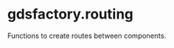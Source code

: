 <a id="gdsfactory.routing"></a>

# gdsfactory.routing

Functions to create routes between components.

